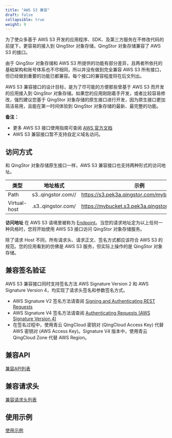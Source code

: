 ```yaml
---
title: "AWS S3 兼容"
draft: false
collapsible: true
weight: 9
---
```



为了使众多基于 AWS S3 开发的应用程序、SDK、及第三方服务在不修改代码的前提下，更容易的接入到 QingStor 对象存储，QingStor 对象存储兼容了 AWS S3 的接口。

由于 QingStor 对象存储和 AWS S3 所提供的功能有部分差异，且两者所依托的基础架构和账号体系也不尽相同，所以并没有做到完全兼容 AWS S3 所有接口，但已经做到重要的功能已都兼容。每个接口的兼容程度将在后文列出。

AWS S3 兼容接口的设计目标，是为了尽可能的方便那些曾基于 AWS S3 而开发的应用接入到 QingStor 对象存储。如果您的应用刚刚着手开发，或者比较容易修改，强烈建议您基于 QingStor 对象存储的原生接口进行开发，因为原生接口更加简洁易用，且能在第一时间体验到 QingStor 对象存储的最新、最完整的功能。

**备注：**
- 更多 AWS S3 接口使用指南可查阅 [AWS 官方文档](http://docs.aws.amazon.com/AmazonS3/latest/API/Welcome.html)
- AWS S3 兼容接口暂不支持自定义域名访问。


## 访问方式

和 QingStor 对象存储原生接口一样，AWS S3 兼容接口也支持两种形式的访问地址。

| 类型 | 地址格式 | 示例 |
| --- | --- | --- |
| Path | s3.<zone-id>.qingstor.com/<bucket-name>/ | https://s3.pek3a.qingstor.com/mybucket/mykey |
| Virtual-host | <bucket-name>.s3.<zone-id>.qingstor.com/ | https://mybucket.s3.pek3a.qingstor.com/mykey |

**访问地址** 在 AWS S3 语境里被称为 [Endpoint](http://docs.aws.amazon.com/general/latest/gr/rande.html#s3_region)。当您的请求地址定为以上任何一种风格时，您将开始使用 AWS S3 接口访问 QingStor 对象存储服务。

除了请求 Host 不同，所有请求头、请求正文、签名方式都应该符合 AWS S3 的规范。您的应用看到的仿佛是 AWS S3 服务，但实际上操作的是 QingStor 对象存储。


## 兼容签名验证

AWS S3 兼容接口同时支持签名方法 AWS Signature Version 2 和 AWS Signature Version 4，均实现了请求头签名和参数签名方式。 

- AWS Signature V2 签名方法请查阅 [Signing and Authenticating REST Requests](http://docs.aws.amazon.com/AmazonS3/latest/dev/RESTAuthentication.html)
- AWS Signature V4 签名方法请查阅 [Authenticating Requests (AWS Signature Version 4)](http://docs.aws.amazon.com/AmazonS3/latest/API/sig-v4-authenticating-requests.html)
- 在签名过程中，使用青云 QingCloud 密钥对 (QingCloud Access Key) 代替 AWS 密钥对 (AWS Access Key)。Signature V4 版本中，使用青云 QingCloud Zone 代替 AWS Region。


## 兼容API

[兼容API列表](compatible_apis/)

## 兼容请求头

[兼容请求头列表](compatible_headers/)

## 使用示例

[使用示例](examples/)
